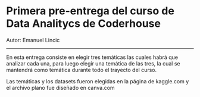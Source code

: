 <h1>Primera pre-entrega del curso de Data Analitycs de Coderhouse</h1>
<p>Autor: Emanuel Lincic</p><hr>
<p>En esta entrega consiste en elegir tres temáticas las cuales habrá que analizar cada una, para luego elegir una temática de las tres, la cual se mantendrá como temática durante todo el trayecto del curso.</p>
<p>Las temáticas y los datasets fueron elegidas en la página de kaggle.com y el archivo plano fue diseñado en canva.com</p>
